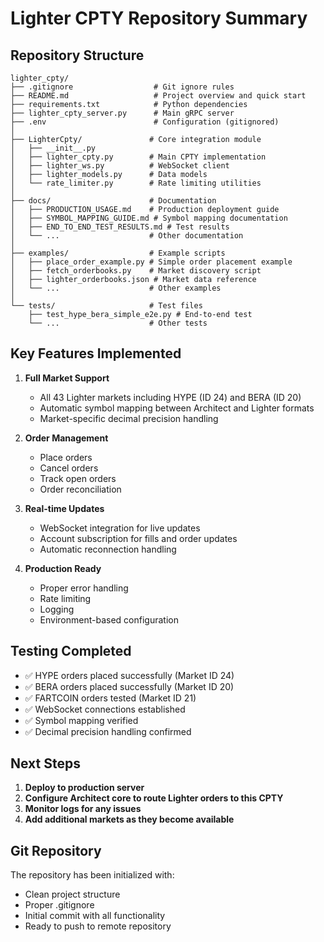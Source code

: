 # Lighter CPTY Repository Summary

## Repository Structure

```
lighter_cpty/
├── .gitignore                  # Git ignore rules
├── README.md                   # Project overview and quick start
├── requirements.txt            # Python dependencies
├── lighter_cpty_server.py      # Main gRPC server
├── .env                        # Configuration (gitignored)
│
├── LighterCpty/               # Core integration module
│   ├── __init__.py
│   ├── lighter_cpty.py        # Main CPTY implementation
│   ├── lighter_ws.py          # WebSocket client
│   ├── lighter_models.py      # Data models
│   └── rate_limiter.py        # Rate limiting utilities
│
├── docs/                      # Documentation
│   ├── PRODUCTION_USAGE.md    # Production deployment guide
│   ├── SYMBOL_MAPPING_GUIDE.md # Symbol mapping documentation
│   ├── END_TO_END_TEST_RESULTS.md # Test results
│   └── ...                    # Other documentation
│
├── examples/                  # Example scripts
│   ├── place_order_example.py # Simple order placement example
│   ├── fetch_orderbooks.py    # Market discovery script
│   ├── lighter_orderbooks.json # Market data reference
│   └── ...                    # Other examples
│
└── tests/                     # Test files
    ├── test_hype_bera_simple_e2e.py # End-to-end test
    └── ...                    # Other tests
```

## Key Features Implemented

1. **Full Market Support**
   - All 43 Lighter markets including HYPE (ID 24) and BERA (ID 20)
   - Automatic symbol mapping between Architect and Lighter formats
   - Market-specific decimal precision handling

2. **Order Management**
   - Place orders
   - Cancel orders
   - Track open orders
   - Order reconciliation

3. **Real-time Updates**
   - WebSocket integration for live updates
   - Account subscription for fills and order updates
   - Automatic reconnection handling

4. **Production Ready**
   - Proper error handling
   - Rate limiting
   - Logging
   - Environment-based configuration

## Testing Completed

- ✅ HYPE orders placed successfully (Market ID 24)
- ✅ BERA orders placed successfully (Market ID 20)
- ✅ FARTCOIN orders tested (Market ID 21)
- ✅ WebSocket connections established
- ✅ Symbol mapping verified
- ✅ Decimal precision handling confirmed

## Next Steps

1. **Deploy to production server**
2. **Configure Architect core to route Lighter orders to this CPTY**
3. **Monitor logs for any issues**
4. **Add additional markets as they become available**

## Git Repository

The repository has been initialized with:
- Clean project structure
- Proper .gitignore
- Initial commit with all functionality
- Ready to push to remote repository